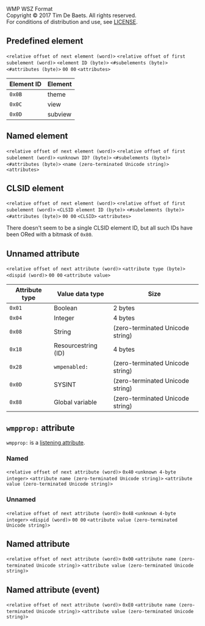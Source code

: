 WMP WSZ Format  
Copyright © 2017 Tim De Baets. All rights reserved.  
For conditions of distribution and use, see [LICENSE](LICENSE).  

Predefined element
------------------

`<relative offset of next element (word)>` `<relative offset of first subelement (word)>` `<element ID (byte)>` `<#subelements (byte)>` `<#attributes (byte)>` `00 00` `<attributes>`

| Element ID  | Element |
| ----------- | ------- |
| `0x0B`      | theme   |
| `0x0C`      | view    |
| `0x0D`      | subview |

Named element
-------------

`<relative offset of next element (word)>` `<relative offset of first subelement (word)>` `<unknown ID? (byte)>` `<#subelements (byte)>` `<#attributes (byte)>` `<name (zero-terminated Unicode string)>` `<attributes>`

CLSID element
-------------

`<relative offset of next element (word)>` `<relative offset of first subelement (word)>` `<CLSID element ID (byte)>` `<#subelements (byte)>` `<#attributes (byte)>` `00 00` `<CLSID>` `<attributes>`

There doesn't seem to be a single CLSID element ID, but all such IDs have been ORed with a bitmask of `0x80`.

Unnamed attribute
-----------------

`<relative offset of next attribute (word)>` `<attribute type (byte)>` `<dispid (word)>` `00 00` `<attribute value>`

| Attribute type  | Value data type     | Size
| --------------- | ------------------- | ----
| `0x01`          | Boolean             | 2 bytes
| `0x04`          | Integer             | 4 bytes
| `0x08`          | String              | (zero-terminated Unicode string)
| `0x18`          | Resourcestring (ID) | 4 bytes
| `0x28`          | `wmpenabled:`       | (zero-terminated Unicode string)
| `0x0D`          | SYSINT              | (zero-terminated Unicode string)
| `0x88`          | Global variable     | (zero-terminated Unicode string)

`wmpprop:` attribute
--------------------

`wmpprop:` is a [listening attribute](https://msdn.microsoft.com/en-us/library/windows/desktop/dd563797(v=vs.85).aspx).

### Named

`<relative offset of next attribute (word)>` `0x40` `<unknown 4-byte integer>` `<attribute name (zero-terminated Unicode string)>` `<attribute value (zero-terminated Unicode string)>`

### Unnamed

`<relative offset of next attribute (word)>` `0x48` `<unknown 4-byte integer>` `<dispid (word)>` `00 00` `<attribute value (zero-terminated Unicode string)>`

Named attribute
---------------

`<relative offset of next attribute (word)>` `0x00` `<attribute name (zero-terminated Unicode string)>` `<attribute value (zero-terminated Unicode string)>`

Named attribute (event)
-----------------------

`<relative offset of next attribute (word)>` `0xE0` `<attribute name (zero-terminated Unicode string)>` `<attribute value (zero-terminated Unicode string)>`
